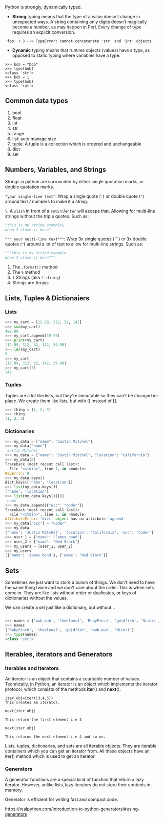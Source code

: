 Python is strongly, dynamically typed.

 - **Strong** typing means that the type of a value doesn't change in unexpected ways. A string containing only digits doesn't magically become a number, as may happen in Perl. Every change of type requires an explicit conversion.

```
'foo' + 3 --> TypeError: cannot concatenate 'str' and 'int' objects
```

 - **Dynamic** typing means that runtime objects (values) have a type, as opposed to static typing where variables have a type.

```
>>> bob = "bob"
>>> type(bob)
<class 'str'>
>>> bob = 1
>>> type(bob)
<class 'int'>
```

## Common data types

1. bool
2. float
3. int
4. str
5. range
6. list: auto manage size
7. tuple: A tuple is a collection which is ordered and unchangeable
8. dict
9. set

## Numbers, Variables, and Strings

Strings in python are surrounded by either single quotation marks, or double quotation marks.

`"your single-line text"`: Wrap a single quote (`'`) or double quote (`"`) around text / numbers to make it a string.

`\`: A `slash` in front of a `return`/`enter` will escape that. Allowing for multi-line strings without the triple quotes. Such as:
```python
"this is my string example\
when I close it here"
```


`""" your multi-line text"""`: Wrap 3x single quotes (```) or 3x double quotes (`"`) around a lot of text to allow for multi-line strings. Such as:
```python
"""this is my string example
when I close it here"""
```


1. The `.format()` method
2. The `%` method
3. `f` Strings (aka `f-string`)
4. Strings are Arrays

## Lists, Tuples & Dictionaiers

### Lists
```python
>>> my_cart = [12.99, 312, 32, 142]
>>> sum(my_cart)
498.99
>>> my_cart.append(39.99)
>>> print(my_cart)
[12.99, 312, 32, 142, 39.99]
>>> len(my_cart)
5
>>> my_cart
[12.99, 312, 32, 142, 39.99]
>>> my_cart[3]
142
```

### Tuples
Tuples are a lot like lists, but they're immutable so they can't be changed in-place. We create them like lists, but with () instead of [].

```python
>>> thing = (1, 2, 3)
>>> thing
(1, 2, 3)
```

### Dictionaries

```python
>>> my_data = {"name": "Justin Mitchel"}
>>> my_data["name"]
'Justin Mitchel'
>>> my_data = {"name": "Justin Mitchel", "location": "California"}
>>> my_data[0]
Traceback (most recent call last):
  File "<stdin>", line 1, in <module>
KeyError: 0
>>> my_data.keys()
dict_keys(['name', 'location'])
>>> list(my_data.keys())
['name', 'location']
>>> list(my_data.keys())[0]
'name'
>>> my_data.append({"occ": "coder"})
Traceback (most recent call last):
  File "<stdin>", line 1, in <module>
AttributeError: 'dict' object has no attribute 'append'
>>> my_data["occ"] = "Coder"
>>> my_data
{'name': 'Justin Mitchel', 'location': 'California', 'occ': 'Coder'}
>>> user_1 = {"name": "James bond"}
>>> user_2 = {"name": "Ned Stark"}
>>> my_users = [user_1, user_2]
>>> my_users
[{'name': 'James bond'}, {'name': 'Ned Stark'}]
```

## Sets

Sometimes we just want to store a bunch of things. We don't need to have the same thing twice and we don't care about the order. This is when sets come in. They are like lists without order or duplicates, or keys of dictionaries without the values. 

We can create a set just like a dictionary, but without :.

```python

>>> names = {'wub_wub', 'theelous3', 'RubyPinch', 'go|dfish', 'Nitori'}
>>> names
{'RubyPinch', 'theelous3', 'go|dfish', 'wub_wub', 'Nitori'}
>>> type(names)
<class 'set'>

```

## Iterables, iterators and Generators

### Iterables and Iterators

An iterator is an object that contains a countable number of values.
Technically, in Python, an iterator is an object which implements the iterator protocol, which consists of the methods __iter__() and __next__().

```
iter_obj=iter([3,4,5])
This creates an iterator.

next(iter_obj)

This return the first element i.e 3

next(iter_obj)

This returns the next element i.e 4 and so on.
```

Lists, tuples, dictionaries, and sets are all iterable objects. They are iterable containers which you can get an iterator from. All these objects have an iter() method which is used to get an iterator.

### Generators

A generator functions are a special kind of function that return a lazy iterator. However, unlike lists, lazy iterators do not store their contents in memory.

Generator is efficient for writing fast and compact code.

https://realpython.com/introduction-to-python-generators/#using-generators